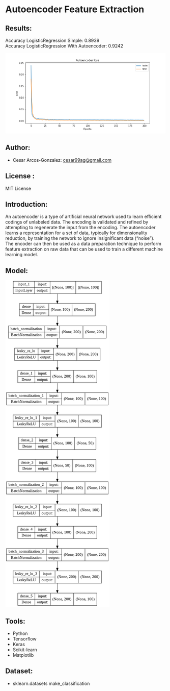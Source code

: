 # Autoencoder Feature Extraction


## Results:
Accuracy LogisticRegression Simple: 0.8939 <br>
Accuracy LogisticRegression With Autoencoder: 0.9242

![Loss](https://github.com/CAG9/Autoencoder-Feature-Extraction/blob/main/Autoencoderloss.png)

## Author: 
- Cesar Arcos-Gonzalez: cesar99ag@gmail.com

## License : 
MIT License

## Introduction:
An autoencoder is a type of artificial neural network used to learn efficient codings of unlabeled data. The encoding is validated and refined by attempting to regenerate the input from the encoding. The autoencoder learns a representation for a set of data, typically for dimensionality reduction, by training the network to ignore insignificant data (“noise”). 
<br>
The encoder can then be used as a data preparation technique to perform feature extraction on raw data that can be used to train a different machine learning model.

## Model: 
![Autoencoder](https://github.com/CAG9/Autoencoder-Feature-Extraction/blob/main/autoencoder_compress.png)

## Tools:
- Python
- Tensorflow
- Keras
- Scikit-learn
- Matplotlib


## Dataset:
- sklearn.datasets make_classification
